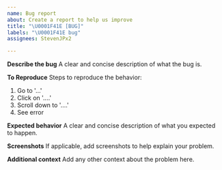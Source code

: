 ```yaml
---
name: Bug report
about: Create a report to help us improve
title: "\U0001F41E [BUG]"
labels: "\U0001F41E bug"
assignees: StevenJPx2

---
```


**Describe the bug**
A clear and concise description of what the bug is.

**To Reproduce**
Steps to reproduce the behavior:
1. Go to '...'
2. Click on '....'
3. Scroll down to '....'
4. See error

**Expected behavior**
A clear and concise description of what you expected to happen.

**Screenshots**
If applicable, add screenshots to help explain your problem.

**Additional context**
Add any other context about the problem here.
